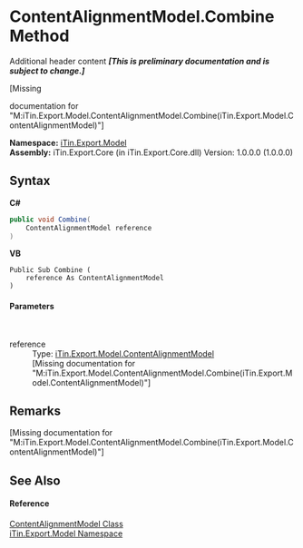 # ContentAlignmentModel.Combine Method 
Additional header content _**\[This is preliminary documentation and is subject to change.\]**_

\[Missing <summary> documentation for "M:iTin.Export.Model.ContentAlignmentModel.Combine(iTin.Export.Model.ContentAlignmentModel)"\]

**Namespace:**&nbsp;<a href="ef57ffcc-e95e-b212-5a46-9aa6f5a3511f">iTin.Export.Model</a><br />**Assembly:**&nbsp;iTin.Export.Core (in iTin.Export.Core.dll) Version: 1.0.0.0 (1.0.0.0)

## Syntax

**C#**<br />
``` C#
public void Combine(
	ContentAlignmentModel reference
)
```

**VB**<br />
``` VB
Public Sub Combine ( 
	reference As ContentAlignmentModel
)
```


#### Parameters
&nbsp;<dl><dt>reference</dt><dd>Type: <a href="4fa0d6ba-6ed0-1abd-854c-c1a933029d43">iTin.Export.Model.ContentAlignmentModel</a><br />\[Missing <param name="reference"/> documentation for "M:iTin.Export.Model.ContentAlignmentModel.Combine(iTin.Export.Model.ContentAlignmentModel)"\]</dd></dl>

## Remarks
\[Missing <remarks> documentation for "M:iTin.Export.Model.ContentAlignmentModel.Combine(iTin.Export.Model.ContentAlignmentModel)"\]

## See Also


#### Reference
<a href="4fa0d6ba-6ed0-1abd-854c-c1a933029d43">ContentAlignmentModel Class</a><br /><a href="ef57ffcc-e95e-b212-5a46-9aa6f5a3511f">iTin.Export.Model Namespace</a><br />